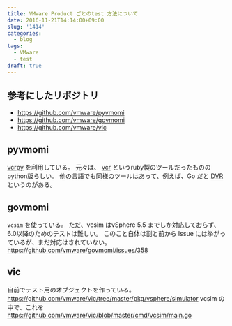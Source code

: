 ```yaml
---
title: VMware Product ごとのtest 方法について
date: 2016-11-21T14:14:00+09:00
slug: '1414'
categories:
  - blog
tags:
  - VMware
  - test
draft: true
---
```



## 参考にしたリポジトリ

* https://github.com/vmware/pyvmomi
* https://github.com/vmware/govmomi
* https://github.com/vmware/vic

## pyvmomi

[vcrpy](https://pypi.python.org/pypi/vcrpy) を利用している。
元々は、 [vcr](https://github.com/vcr/vcr) というruby製のツールだったもののpython版らしい。
他の言語でも同様のツールはあって、例えば、Go だと [DVR](https://github.com/orchestrate-io/dvr) というのがある。

## govmomi

`vcsim` を使っている。
ただ、vcsim はvSphere 5.5 までしか対応しておらず、6.0以降のためのテストは難しい。
このこと自体は割と前から Issue には挙がっているが、まだ対応はされていない。
https://github.com/vmware/govmomi/issues/358

## vic

自前でテスト用のオブジェクトを作っている。
https://github.com/vmware/vic/tree/master/pkg/vsphere/simulator
vcsim の中で、これを
https://github.com/vmware/vic/blob/master/cmd/vcsim/main.go


